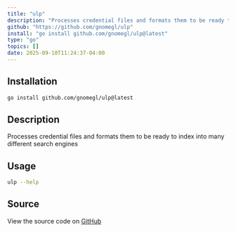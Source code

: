 ```yaml
---
title: "ulp"
description: "Processes credential files and formats them to be ready to index into many different search engines"
github: "https://github.com/gnomegl/ulp"
install: "go install github.com/gnomegl/ulp@latest"
type: "go"
topics: []
date: 2025-09-10T11:24:37-04:00
---
```


## Installation

```bash
go install github.com/gnomegl/ulp@latest
```

## Description

Processes credential files and formats them to be ready to index into many different search engines

## Usage

```bash
ulp --help
```

## Source

View the source code on [GitHub](https://github.com/gnomegl/ulp)
